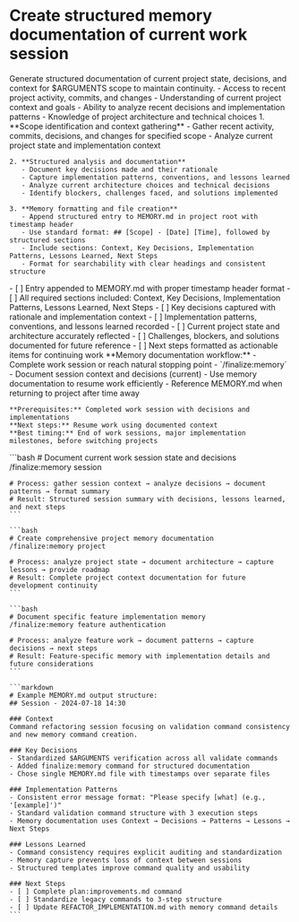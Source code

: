 # Create structured memory documentation of current work session

<instructions>
  <context>
    Generate structured documentation of current project state, decisions, and context for $ARGUMENTS scope to maintain continuity.
  </context>

  <requirements>
    - Access to recent project activity, commits, and changes
    - Understanding of current project context and goals
    - Ability to analyze recent decisions and implementation patterns
    - Knowledge of project architecture and technical choices
  </requirements>

  <execution>
    1. **Scope identification and context gathering**
       - Gather recent activity, commits, decisions, and changes for specified scope
       - Analyze current project state and implementation context

    2. **Structured analysis and documentation**
       - Document key decisions made and their rationale
       - Capture implementation patterns, conventions, and lessons learned
       - Analyze current architecture choices and technical decisions
       - Identify blockers, challenges faced, and solutions implemented

    3. **Memory formatting and file creation**
       - Append structured entry to MEMORY.md in project root with timestamp header
       - Use standard format: ## [Scope] - [Date] [Time], followed by structured sections
       - Include sections: Context, Key Decisions, Implementation Patterns, Lessons Learned, Next Steps
       - Format for searchability with clear headings and consistent structure
  </execution>

  <validation>
    - [ ] Entry appended to MEMORY.md with proper timestamp header format
    - [ ] All required sections included: Context, Key Decisions, Implementation Patterns, Lessons Learned, Next Steps
    - [ ] Key decisions captured with rationale and implementation context
    - [ ] Implementation patterns, conventions, and lessons learned recorded
    - [ ] Current project state and architecture accurately reflected
    - [ ] Challenges, blockers, and solutions documented for future reference
    - [ ] Next steps formatted as actionable items for continuing work
  </validation>

  <workflow>
    **Memory documentation workflow:**
    - Complete work session or reach natural stopping point
    - `/finalize:memory` - Document session context and decisions (current)
    - Use memory documentation to resume work efficiently
    - Reference MEMORY.md when returning to project after time away

    **Prerequisites:** Completed work session with decisions and implementations
    **Next steps:** Resume work using documented context
    **Best timing:** End of work sessions, major implementation milestones, before switching projects
  </workflow>

  <examples>
    ```bash
    # Document current work session state and decisions
    /finalize:memory session

    # Process: gather session context → analyze decisions → document patterns → format summary
    # Result: Structured session summary with decisions, lessons learned, and next steps
    ```

    ```bash
    # Create comprehensive project memory documentation
    /finalize:memory project

    # Process: analyze project state → document architecture → capture lessons → provide roadmap
    # Result: Complete project context documentation for future development continuity
    ```

    ```bash
    # Document specific feature implementation memory
    /finalize:memory feature authentication

    # Process: analyze feature work → document patterns → capture decisions → next steps
    # Result: Feature-specific memory with implementation details and future considerations
    ```

    ```markdown
    # Example MEMORY.md output structure:
    ## Session - 2024-07-18 14:30

    ### Context
    Command refactoring session focusing on validation command consistency and new memory command creation.

    ### Key Decisions
    - Standardized $ARGUMENTS verification across all validate commands
    - Added finalize:memory command for structured documentation
    - Chose single MEMORY.md file with timestamps over separate files

    ### Implementation Patterns
    - Consistent error message format: "Please specify [what] (e.g., '[example]')"
    - Standard validation command structure with 3 execution steps
    - Memory documentation uses Context → Decisions → Patterns → Lessons → Next Steps

    ### Lessons Learned
    - Command consistency requires explicit auditing and standardization
    - Memory capture prevents loss of context between sessions
    - Structured templates improve command quality and usability

    ### Next Steps
    - [ ] Complete plan:improvements.md command
    - [ ] Standardize legacy commands to 3-step structure
    - [ ] Update REFACTOR_IMPLEMENTATION.md with memory command details
    ```

  </examples>
</instructions>
